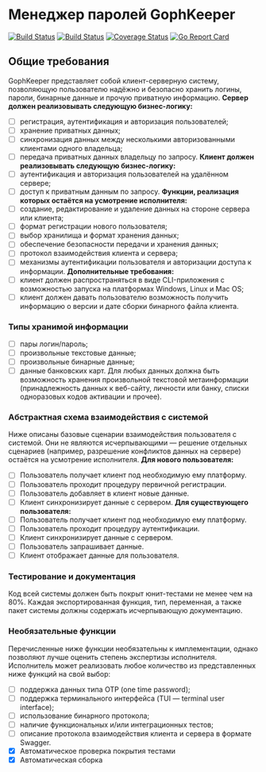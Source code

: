 # Менеджер паролей GophKeeper

[![Build Status](https://github.com/gopherlearning/gophkeeper/workflows/run%20tests/badge.svg)](https://github.com/gopherlearning/gophkeeper/actions?workflow=run%20tests)
[![Build Status](https://github.com/gopherlearning/gophkeeper/workflows/Upload%20release%20assets%20after%20tagging/badge.svg)](https://github.com/gopherlearning/gophkeeper/actions?workflow=Upload%20release%20assets%20after%20tagging)
[![Coverage Status](https://coveralls.io/repos/github/gopherlearning/gophkeeper/badge.svg)](https://coveralls.io/github/gopherlearning/gophkeeper)
[![Go Report Card](https://goreportcard.com/badge/github.com/gopherlearning/gophkeeper)](https://goreportcard.com/report/github.com/gopherlearning/gophkeeper) 

## Общие требования
GophKeeper представляет собой клиент-серверную систему, позволяющую пользователю надёжно и безопасно хранить логины, пароли, бинарные данные и прочую приватную информацию.
**Сервер должен реализовывать следующую бизнес-логику:**
* [ ] регистрация, аутентификация и авторизация пользователей;
* [ ] хранение приватных данных;
* [ ] синхронизация данных между несколькими авторизованными клиентами одного владельца;
* [ ] передача приватных данных владельцу по запросу.
**Клиент должен реализовывать следующую бизнес-логику:**
* [ ] аутентификация и авторизация пользователей на удалённом сервере;
* [ ] доступ к приватным данным по запросу.
**Функции, реализация которых остаётся на усмотрение исполнителя:**
* [ ] создание, редактирование и удаление данных на стороне сервера или клиента;
* [ ] формат регистрации нового пользователя;
* [ ] выбор хранилища и формат хранения данных;
* [ ] обеспечение безопасности передачи и хранения данных;
* [ ] протокол взаимодействия клиента и сервера;
* [ ] механизмы аутентификации пользователя и авторизации доступа к информации.
**Дополнительные требования:**
* [ ] клиент должен распространяться в виде CLI-приложения с возможностью запуска на платформах Windows, Linux и Mac OS;
* [ ] клиент должен давать пользователю возможность получить информацию о версии и дате сборки бинарного файла клиента.
### Типы хранимой информации
* [ ] пары логин/пароль;
* [ ] произвольные текстовые данные;
* [ ] произвольные бинарные данные;
* [ ] данные банковских карт.
Для любых данных должна быть возможность хранения произвольной текстовой метаинформации (принадлежность данных к веб-сайту, личности или банку, списки одноразовых кодов активации и прочее).
### Абстрактная схема взаимодействия с системой
Ниже описаны базовые сценарии взаимодействия пользователя с системой. Они не являются исчерпывающими — решение отдельных сценариев (например, разрешение конфликтов данных на сервере) остаётся на усмотрение исполнителя.
**Для нового пользователя:**
* [ ] Пользователь получает клиент под необходимую ему платформу.
* [ ] Пользователь проходит процедуру первичной регистрации.
* [ ] Пользователь добавляет в клиент новые данные.
* [ ] Клиент синхронизирует данные с сервером.
**Для существующего пользователя:**
* [ ] Пользователь получает клиент под необходимую ему платформу.
* [ ] Пользователь проходит процедуру аутентификации.
* [ ] Клиент синхронизирует данные с сервером.
* [ ] Пользователь запрашивает данные.
* [ ] Клиент отображает данные для пользователя.
### Тестирование и документация
Код всей системы должен быть покрыт юнит-тестами не менее чем на 80%. Каждая экспортированная функция, тип, переменная, а также пакет системы должны содержать исчерпывающую документацию.
### Необязательные функции
Перечисленные ниже функции необязательны к имплементации, однако позволяют лучше оценить степень экспертизы исполнителя. Исполнитель может реализовать любое количество из представленных ниже функций на свой выбор:
* [ ]  поддержка данных типа OTP (one time password);
* [ ]  поддержка терминального интерфейса (TUI — terminal user interface);
* [ ]  использование бинарного протокола;
* [ ]  наличие функциональных и/или интеграционных тестов;
* [ ]  описание протокола взаимодействия клиента и сервера в формате Swagger.
* [x] Автоматическое проверка покрытия тестами
* [x] Автоматическая сборка 

